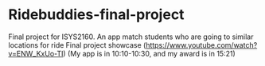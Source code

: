 # Ridebuddies-final-project
Final project for ISYS2160.
An app match students who are going to similar locations for ride
Final project showcase (https://www.youtube.com/watch?v=ENW_KxUo-TI) (My app is in 10:10-10:30, and my award is in 15:21)

